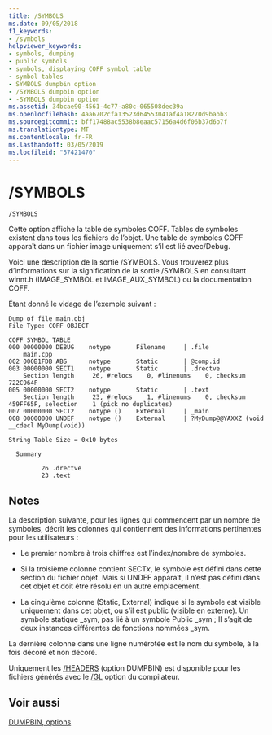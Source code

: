 ```yaml
---
title: /SYMBOLS
ms.date: 09/05/2018
f1_keywords:
- /symbols
helpviewer_keywords:
- symbols, dumping
- public symbols
- symbols, displaying COFF symbol table
- symbol tables
- SYMBOLS dumpbin option
- /SYMBOLS dumpbin option
- -SYMBOLS dumpbin option
ms.assetid: 34bcae90-4561-4c77-a80c-065508dec39a
ms.openlocfilehash: 4aa6702cfa13523d64553041af4a18270d9babb3
ms.sourcegitcommit: bff17488ac5538b8eaac57156a4d6f06b37d6b7f
ms.translationtype: MT
ms.contentlocale: fr-FR
ms.lasthandoff: 03/05/2019
ms.locfileid: "57421470"
---
```

# <a name="symbols"></a>/SYMBOLS

```
/SYMBOLS
```

Cette option affiche la table de symboles COFF. Tables de symboles existent dans tous les fichiers de l’objet. Une table de symboles COFF apparaît dans un fichier image uniquement s’il est lié avec/Debug.

Voici une description de la sortie /SYMBOLS. Vous trouverez plus d’informations sur la signification de la sortie /SYMBOLS en consultant winnt.h (IMAGE_SYMBOL et IMAGE_AUX_SYMBOL) ou la documentation COFF.

Étant donné le vidage de l’exemple suivant :

```
Dump of file main.obj
File Type: COFF OBJECT

COFF SYMBOL TABLE
000 00000000 DEBUG    notype       Filename     | .file
    main.cpp
002 000B1FDB ABS      notype       Static       | @comp.id
003 00000000 SECT1    notype       Static       | .drectve
    Section length     26, #relocs    0, #linenums    0, checksum 722C964F
005 00000000 SECT2    notype       Static       | .text
    Section length     23, #relocs    1, #linenums    0, checksum 459FF65F, selection    1 (pick no duplicates)
007 00000000 SECT2    notype ()    External     | _main
008 00000000 UNDEF    notype ()    External     | ?MyDump@@YAXXZ (void __cdecl MyDump(void))

String Table Size = 0x10 bytes

  Summary

         26 .drectve
         23 .text
```

## <a name="remarks"></a>Notes

La description suivante, pour les lignes qui commencent par un nombre de symboles, décrit les colonnes qui contiennent des informations pertinentes pour les utilisateurs :

- Le premier nombre à trois chiffres est l’index/nombre de symboles.

- Si la troisième colonne contient SECT*x*, le symbole est défini dans cette section du fichier objet. Mais si UNDEF apparaît, il n’est pas défini dans cet objet et doit être résolu en un autre emplacement.

- La cinquième colonne (Static, External) indique si le symbole est visible uniquement dans cet objet, ou s’il est public (visible en externe). Un symbole statique _sym, pas lié à un symbole Public _sym ; Il s’agit de deux instances différentes de fonctions nommées _sym.

La dernière colonne dans une ligne numérotée est le nom du symbole, à la fois décoré et non décoré.

Uniquement les [/HEADERS](../../build/reference/headers.md) (option DUMPBIN) est disponible pour les fichiers générés avec le [/GL](../../build/reference/gl-whole-program-optimization.md) option du compilateur.

## <a name="see-also"></a>Voir aussi

[DUMPBIN, options](../../build/reference/dumpbin-options.md)
